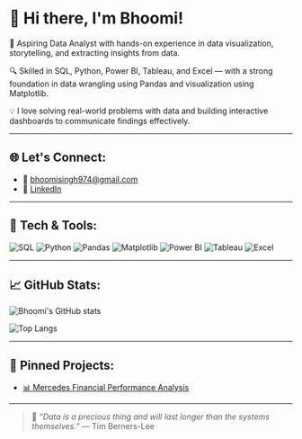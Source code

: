 # 👋 Hi there, I'm Bhoomi!

🎯 Aspiring Data Analyst with hands-on experience in data visualization, storytelling, and extracting insights from data.

🔍 Skilled in SQL, Python, Power BI, Tableau, and Excel — with a strong foundation in data wrangling using Pandas and visualization using Matplotlib.

💡 I love solving real-world problems with data and building interactive dashboards to communicate findings effectively.

---

## 🌐 Let's Connect:
- 📧 bhoomisingh974@gmail.com
- 💼 [LinkedIn](www.linkedin.com/in/bhoomisingh56)

---

## 🧰 Tech & Tools:

![SQL](https://img.shields.io/badge/SQL-025E8C?style=for-the-badge&logo=sqlite&logoColor=white)
![Python](https://img.shields.io/badge/Python-3776AB?style=for-the-badge&logo=python&logoColor=white)
![Pandas](https://img.shields.io/badge/Pandas-150458?style=for-the-badge&logo=pandas)
![Matplotlib](https://img.shields.io/badge/Matplotlib-11557c?style=for-the-badge)
![Power BI](https://img.shields.io/badge/Power%20BI-F2C811?style=for-the-badge&logo=power-bi&logoColor=black)
![Tableau](https://img.shields.io/badge/Tableau-E97627?style=for-the-badge&logo=tableau&logoColor=white)
![Excel](https://img.shields.io/badge/Excel-217346?style=for-the-badge&logo=microsoft-excel&logoColor=white)

---

## 📈 GitHub Stats:

![Bhoomi's GitHub stats](https://github-readme-stats.vercel.app/api?username=bhoomisingh56&show_icons=true&theme=radical)

![Top Langs](https://github-readme-stats.vercel.app/api/top-langs/?username=bhoomisingh56&layout=compact&theme=radical)

---

## 📌 Pinned Projects:

- [📊 Mercedes Financial Performance Analysis](https://github.com/bhoomisingh56/Mercedes-Financial-Performance-Analysis)

---

> 💬 *“Data is a precious thing and will last longer than the systems themselves.”* — Tim Berners-Lee


